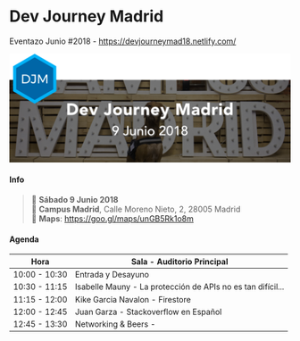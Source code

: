 # Dev Journey Madrid 
Eventazo Junio #2018 - https://devjourneymad18.netlify.com/

![gameboy](./src/assets/img/main.png)

#### Info
> 📅 __Sábado 9 Junio 2018__  
> 📌 __Campus Madrid__, Calle Moreno Nieto, 2, 28005 Madrid   
> 📍 __Maps__: https://goo.gl/maps/unGB5Rk1o8m

#### Agenda 

| Hora          | Sala - Auditorio Principal             |
| ------------- | -------------------------------------- |
| 10:00 - 10:30 | Entrada y Desayuno                     |
| 10:30 - 11:15 | Isabelle Mauny - La protección de APIs no es tan difícil...  |
| 11:15 - 12:00 | Kike Garcia Navalon - Firestore        |
| 12:00 - 12:45 | Juan Garza - Stackoverflow en Español  |
| 12:45 - 13:30 | Networking & Beers -                   |

